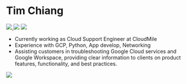 <h1>
  Tim Chiang
</h1>

<p>
  <a href="https://www.instagram.com/tim_chiang/"><img src="https://img.shields.io/badge/Instagram-E4405F?style=for-the-badge&logo=instagram&logoColor=white">
  </a>
  <a href="https://twitter.com/TimJiang0106"><img src="https://img.shields.io/badge/Twitter-1DA1F2?style=for-the-badge&logo=twitter&logoColor=white"></a>
  <a href="https://www.linkedin.com/in/yao-ting-chiang/"><img src="https://img.shields.io/badge/LinkedIn-0077B5?style=for-the-badge&logo=linkedin&logoColor=white"></a>
</p>

- Currently working as Cloud Support Engineer at CloudMile 
- Experience with GCP, Python, App develop, Networking
- Assisting customers in troubleshooting Google Cloud services and Google Workspace, providing clear information to clients on product features, functionality, and best practices.

![](https://komarev.com/ghpvc/?username=TimChiang0106)
